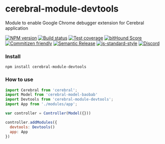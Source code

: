 # cerebral-module-devtools
Module to enable Google Chrome debugger extension for Cerebral application

[![NPM version][npm-image]][npm-url]
[![Build status][travis-image]][travis-url]
[![Test coverage][coveralls-image]][coveralls-url]
[![bitHound Score][bithound-image]][bithound-url]
[![Commitizen friendly][commitizen-image]][commitizen-url]
[![Semantic Release][semantic-release-image]][semantic-release-url]
[![js-standard-style][standard-image]][standard-url]
[![Discord][discord-image]][discord-url]

### Install

`npm install cerebral-module-devtools`

### How to use

```js
import Cerebral from 'cerebral';
import Model from 'cerebral-model-baobab'
import Devtools from 'cerebral-module-devtools';
import App from './modules/app';

var controller = Controller(Model({}))

controller.addModules({
  devtools: Devtools()
  app: App
})
```

[npm-image]: https://img.shields.io/npm/v/cerebral-module-devtools.svg?style=flat
[npm-url]: https://npmjs.org/package/cerebral-module-devtools
[travis-image]: https://img.shields.io/travis/cerebral/cerebral-module-devtools.svg?style=flat
[travis-url]: https://travis-ci.org/cerebral/cerebral-module-devtools
[coveralls-image]: https://img.shields.io/coveralls/cerebral/cerebral-module-devtools.svg?style=flat
[coveralls-url]: https://coveralls.io/r/cerebral/cerebral-module-devtools?branch=master
[bithound-image]: https://www.bithound.io/github/cerebral/cerebral-module-devtools/badges/score.svg
[bithound-url]: https://www.bithound.io/github/cerebral/cerebral-module-devtools
[commitizen-image]: https://img.shields.io/badge/commitizen-friendly-brightgreen.svg
[commitizen-url]: http://commitizen.github.io/cz-cli/
[semantic-release-image]: https://img.shields.io/badge/%20%20%F0%9F%93%A6%F0%9F%9A%80-semantic--release-e10079.svg?style=flat-square
[semantic-release-url]: https://github.com/semantic-release/semantic-release
[standard-image]: https://img.shields.io/badge/code%20style-standard-brightgreen.svg
[standard-url]: http://standardjs.com/
[discord-image]: https://img.shields.io/badge/discord-join%20chat-blue.svg
[discord-url]: https://discord.gg/0kIweV4bd2bwwsvH
